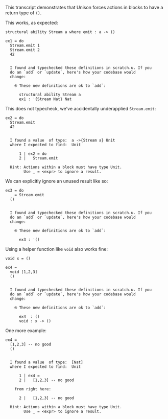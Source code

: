 This transcript demonstrates that Unison forces actions in blocks to have a return type of `()`.

This works, as expected:

```unison
structural ability Stream a where emit : a -> ()

ex1 = do
  Stream.emit 1 
  Stream.emit 2
  42
```

```ucm

  I found and typechecked these definitions in scratch.u. If you
  do an `add` or `update`, here's how your codebase would
  change:
  
    ⍟ These new definitions are ok to `add`:
    
      structural ability Stream a
      ex1 : '{Stream Nat} Nat

```
This does not typecheck, we've accidentally underapplied `Stream.emit`:

```unison
ex2 = do
  Stream.emit
  42
```

```ucm

  I found a value  of type:  a ->{Stream a} Unit
  where I expected to find:  Unit
  
      1 | ex2 = do
      2 |   Stream.emit
  
  Hint: Actions within a block must have type Unit.
        Use _ = <expr> to ignore a result.

```
We can explicitly ignore an unused result like so:

```unison
ex3 = do
  _ = Stream.emit
  ()
```

```ucm

  I found and typechecked these definitions in scratch.u. If you
  do an `add` or `update`, here's how your codebase would
  change:
  
    ⍟ These new definitions are ok to `add`:
    
      ex3 : '()

```
Using a helper function like `void` also works fine:

```unison
void x = ()

ex4 =
  void [1,2,3]
  ()
```

```ucm

  I found and typechecked these definitions in scratch.u. If you
  do an `add` or `update`, here's how your codebase would
  change:
  
    ⍟ These new definitions are ok to `add`:
    
      ex4  : ()
      void : x -> ()

```
One more example:

```unison
ex4 =
  [1,2,3] -- no good
  ()
```

```ucm

  I found a value  of type:  [Nat]
  where I expected to find:  Unit
  
      1 | ex4 =
      2 |   [1,2,3] -- no good
  
    from right here:
  
      2 |   [1,2,3] -- no good
  
  Hint: Actions within a block must have type Unit.
        Use _ = <expr> to ignore a result.

```
